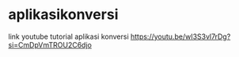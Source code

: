 # aplikasikonversi 
link youtube tutorial aplikasi konversi
https://youtu.be/wI3S3vl7rDg?si=CmDpVmTROU2C6djo
